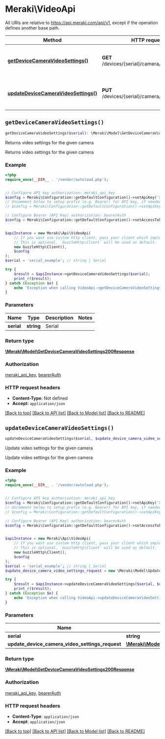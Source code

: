 # Meraki\VideoApi

All URIs are relative to https://api.meraki.com/api/v1, except if the operation defines another base path.

| Method | HTTP request | Description |
| ------------- | ------------- | ------------- |
| [**getDeviceCameraVideoSettings()**](VideoApi.md#getDeviceCameraVideoSettings) | **GET** /devices/{serial}/camera/video/settings | Returns video settings for the given camera |
| [**updateDeviceCameraVideoSettings()**](VideoApi.md#updateDeviceCameraVideoSettings) | **PUT** /devices/{serial}/camera/video/settings | Update video settings for the given camera |


## `getDeviceCameraVideoSettings()`

```php
getDeviceCameraVideoSettings($serial): \Meraki\Model\GetDeviceCameraVideoSettings200Response
```

Returns video settings for the given camera

Returns video settings for the given camera

### Example

```php
<?php
require_once(__DIR__ . '/vendor/autoload.php');


// Configure API key authorization: meraki_api_key
$config = Meraki\Configuration::getDefaultConfiguration()->setApiKey('X-Cisco-Meraki-API-Key', 'YOUR_API_KEY');
// Uncomment below to setup prefix (e.g. Bearer) for API key, if needed
// $config = Meraki\Configuration::getDefaultConfiguration()->setApiKeyPrefix('X-Cisco-Meraki-API-Key', 'Bearer');

// Configure Bearer (API Key) authorization: bearerAuth
$config = Meraki\Configuration::getDefaultConfiguration()->setAccessToken('YOUR_ACCESS_TOKEN');


$apiInstance = new Meraki\Api\VideoApi(
    // If you want use custom http client, pass your client which implements `GuzzleHttp\ClientInterface`.
    // This is optional, `GuzzleHttp\Client` will be used as default.
    new GuzzleHttp\Client(),
    $config
);
$serial = 'serial_example'; // string | Serial

try {
    $result = $apiInstance->getDeviceCameraVideoSettings($serial);
    print_r($result);
} catch (Exception $e) {
    echo 'Exception when calling VideoApi->getDeviceCameraVideoSettings: ', $e->getMessage(), PHP_EOL;
}
```

### Parameters

| Name | Type | Description  | Notes |
| ------------- | ------------- | ------------- | ------------- |
| **serial** | **string**| Serial | |

### Return type

[**\Meraki\Model\GetDeviceCameraVideoSettings200Response**](../Model/GetDeviceCameraVideoSettings200Response.md)

### Authorization

[meraki_api_key](../../README.md#meraki_api_key), [bearerAuth](../../README.md#bearerAuth)

### HTTP request headers

- **Content-Type**: Not defined
- **Accept**: `application/json`

[[Back to top]](#) [[Back to API list]](../../README.md#endpoints)
[[Back to Model list]](../../README.md#models)
[[Back to README]](../../README.md)

## `updateDeviceCameraVideoSettings()`

```php
updateDeviceCameraVideoSettings($serial, $update_device_camera_video_settings_request): \Meraki\Model\GetDeviceCameraVideoSettings200Response
```

Update video settings for the given camera

Update video settings for the given camera

### Example

```php
<?php
require_once(__DIR__ . '/vendor/autoload.php');


// Configure API key authorization: meraki_api_key
$config = Meraki\Configuration::getDefaultConfiguration()->setApiKey('X-Cisco-Meraki-API-Key', 'YOUR_API_KEY');
// Uncomment below to setup prefix (e.g. Bearer) for API key, if needed
// $config = Meraki\Configuration::getDefaultConfiguration()->setApiKeyPrefix('X-Cisco-Meraki-API-Key', 'Bearer');

// Configure Bearer (API Key) authorization: bearerAuth
$config = Meraki\Configuration::getDefaultConfiguration()->setAccessToken('YOUR_ACCESS_TOKEN');


$apiInstance = new Meraki\Api\VideoApi(
    // If you want use custom http client, pass your client which implements `GuzzleHttp\ClientInterface`.
    // This is optional, `GuzzleHttp\Client` will be used as default.
    new GuzzleHttp\Client(),
    $config
);
$serial = 'serial_example'; // string | Serial
$update_device_camera_video_settings_request = new \Meraki\Model\UpdateDeviceCameraVideoSettingsRequest(); // \Meraki\Model\UpdateDeviceCameraVideoSettingsRequest

try {
    $result = $apiInstance->updateDeviceCameraVideoSettings($serial, $update_device_camera_video_settings_request);
    print_r($result);
} catch (Exception $e) {
    echo 'Exception when calling VideoApi->updateDeviceCameraVideoSettings: ', $e->getMessage(), PHP_EOL;
}
```

### Parameters

| Name | Type | Description  | Notes |
| ------------- | ------------- | ------------- | ------------- |
| **serial** | **string**| Serial | |
| **update_device_camera_video_settings_request** | [**\Meraki\Model\UpdateDeviceCameraVideoSettingsRequest**](../Model/UpdateDeviceCameraVideoSettingsRequest.md)|  | [optional] |

### Return type

[**\Meraki\Model\GetDeviceCameraVideoSettings200Response**](../Model/GetDeviceCameraVideoSettings200Response.md)

### Authorization

[meraki_api_key](../../README.md#meraki_api_key), [bearerAuth](../../README.md#bearerAuth)

### HTTP request headers

- **Content-Type**: `application/json`
- **Accept**: `application/json`

[[Back to top]](#) [[Back to API list]](../../README.md#endpoints)
[[Back to Model list]](../../README.md#models)
[[Back to README]](../../README.md)

